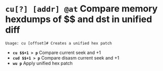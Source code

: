 <!-- TITLE: cu -->

#  **`cu[?] [addr] @at`** Compare memory hexdumps of $$ and dst in unified diff


```text
Usage: cu [offset]# Creates a unified hex patch
```


- **`cu $$+1 > p`** Compare current seek and +1
- **`cud $$+1 > p`** Compare disasm current seek and +1
- **`wu p`** Apply unified hex patch